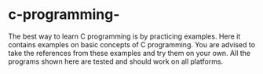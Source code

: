# c-programming-
The best way to learn C programming is by practicing examples. 
Here it contains examples on basic concepts of C programming. 
You are advised to take the references from these examples and try them on your own.
All the programs shown here are tested and should work on all platforms.

